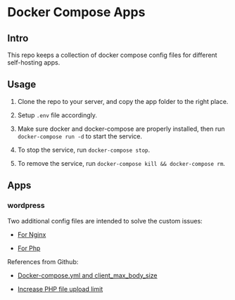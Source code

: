 # Docker Compose Apps

## Intro

This repo keeps a collection of docker compose config files for different self-hosting apps.

## Usage

1. Clone the repo to your server, and copy the app folder to the right place.

2. Setup `.env` file accordingly.

3. Make sure docker and docker-compose are properly installed, then run `docker-compose run -d` to start the service.

4. To stop the service, run `docker-compose stop`.

5. To remove the service, run `docker-compose kill && docker-compose rm`.

## Apps

### wordpress

Two additional config files are intended to solve the custom issues: 

- [For Nginx](wordpress/nginx-conf/custom_settings.conf)  

- [For Php](wordpress/php-conf/custom_settings.ini)

References from Github: 

- [Docker-compose.yml and client_max_body_size](https://github.com/nginx-proxy/nginx-proxy/issues/690)

- [Increase PHP file upload limit](https://github.com/docker-library/wordpress/issues/10)
